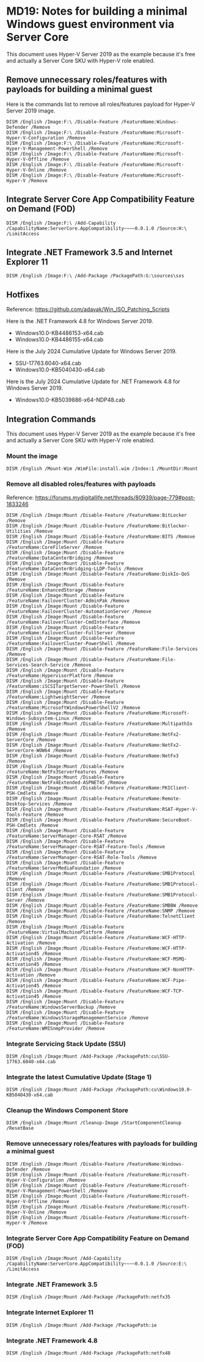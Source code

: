 ﻿# MD19: Notes for building a minimal Windows guest environment via Server Core

This document uses Hyper-V Server 2019 as the example because it's free and
actually a Server Core SKU with Hyper-V role enabled.

## Remove unnecessary roles/features with payloads for building a minimal guest

Here is the commands list to remove all roles/features payload for Hyper-V
Server 2019 image.

```
DISM /English /Image:F:\ /Disable-Feature /FeatureName:Windows-Defender /Remove
DISM /English /Image:F:\ /Disable-Feature /FeatureName:Microsoft-Hyper-V-Configuration /Remove
DISM /English /Image:F:\ /Disable-Feature /FeatureName:Microsoft-Hyper-V-Management-PowerShell /Remove
DISM /English /Image:F:\ /Disable-Feature /FeatureName:Microsoft-Hyper-V-Offline /Remove
DISM /English /Image:F:\ /Disable-Feature /FeatureName:Microsoft-Hyper-V-Online /Remove
DISM /English /Image:F:\ /Disable-Feature /FeatureName:Microsoft-Hyper-V /Remove
```

## Integrate Server Core App Compatibility Feature on Demand (FOD) 

```
DISM /English /Image:F:\ /Add-Capability /CapabilityName:ServerCore.AppCompatibility~~~~0.0.1.0 /Source:H:\ /LimitAccess
```

## Integrate .NET Framework 3.5 and Internet Explorer 11

```
DISM /English /Image:F:\ /Add-Package /PackagePath:G:\sources\sxs
```

## Hotfixes

Reference: https://github.com/adavak/Win_ISO_Patching_Scripts

Here is the .NET Framework 4.8 for Windows Server 2019.

- Windows10.0-KB4486153-x64.cab
- Windows10.0-KB4486155-x64.cab

Here is the July 2024 Cumulative Update for Windows Server 2019.

- SSU-17763.6040-x64.cab
- Windows10.0-KB5040430-x64.cab

Here is the July 2024 Cumulative Update for .NET Framework 4.8 for Windows
Server 2019.

- Windows10.0-KB5039886-x64-NDP48.cab

## Integration Commands

This document uses Hyper-V Server 2019 as the example because it's free and
actually a Server Core SKU with Hyper-V role enabled.

### Mount the image

```
DISM /English /Mount-Wim /WimFile:install.wim /Index:1 /MountDir:Mount
```

### Remove all disabled roles/features with payloads

Reference: https://forums.mydigitallife.net/threads/80939/page-779#post-1833246

```
DISM /English /Image:Mount /Disable-Feature /FeatureName:BitLocker /Remove
DISM /English /Image:Mount /Disable-Feature /FeatureName:Bitlocker-Utilities /Remove
DISM /English /Image:Mount /Disable-Feature /FeatureName:BITS /Remove
DISM /English /Image:Mount /Disable-Feature /FeatureName:CoreFileServer /Remove
DISM /English /Image:Mount /Disable-Feature /FeatureName:DataCenterBridging /Remove
DISM /English /Image:Mount /Disable-Feature /FeatureName:DataCenterBridging-LLDP-Tools /Remove
DISM /English /Image:Mount /Disable-Feature /FeatureName:DiskIo-QoS /Remove
DISM /English /Image:Mount /Disable-Feature /FeatureName:EnhancedStorage /Remove
DISM /English /Image:Mount /Disable-Feature /FeatureName:FailoverCluster-AdminPak /Remove
DISM /English /Image:Mount /Disable-Feature /FeatureName:FailoverCluster-AutomationServer /Remove
DISM /English /Image:Mount /Disable-Feature /FeatureName:FailoverCluster-CmdInterface /Remove
DISM /English /Image:Mount /Disable-Feature /FeatureName:FailoverCluster-FullServer /Remove
DISM /English /Image:Mount /Disable-Feature /FeatureName:FailoverCluster-PowerShell /Remove
DISM /English /Image:Mount /Disable-Feature /FeatureName:File-Services /Remove
DISM /English /Image:Mount /Disable-Feature /FeatureName:File-Services-Search-Service /Remove
DISM /English /Image:Mount /Disable-Feature /FeatureName:HypervisorPlatform /Remove
DISM /English /Image:Mount /Disable-Feature /FeatureName:iSCSITargetServer-PowerShell /Remove
DISM /English /Image:Mount /Disable-Feature /FeatureName:LightweightServer /Remove
DISM /English /Image:Mount /Disable-Feature /FeatureName:MicrosoftWindowsPowerShellV2 /Remove
DISM /English /Image:Mount /Disable-Feature /FeatureName:Microsoft-Windows-Subsystem-Linux /Remove 
DISM /English /Image:Mount /Disable-Feature /FeatureName:MultipathIo /Remove
DISM /English /Image:Mount /Disable-Feature /FeatureName:NetFx2-ServerCore /Remove
DISM /English /Image:Mount /Disable-Feature /FeatureName:NetFx2-ServerCore-WOW64 /Remove
DISM /English /Image:Mount /Disable-Feature /FeatureName:NetFx3 /Remove
DISM /English /Image:Mount /Disable-Feature /FeatureName:NetFx3ServerFeatures /Remove
DISM /English /Image:Mount /Disable-Feature /FeatureName:NetFx4Extended-ASPNET45 /Remove
DISM /English /Image:Mount /Disable-Feature /FeatureName:PKIClient-PSH-Cmdlets /Remove
DISM /English /Image:Mount /Disable-Feature /FeatureName:Remote-Desktop-Services /Remove
DISM /English /Image:Mount /Disable-Feature /FeatureName:RSAT-Hyper-V-Tools-Feature /Remove
DISM /English /Image:Mount /Disable-Feature /FeatureName:SecureBoot-PSH-Cmdlets /Remove
DISM /English /Image:Mount /Disable-Feature /FeatureName:ServerManager-Core-RSAT /Remove
DISM /English /Image:Mount /Disable-Feature /FeatureName:ServerManager-Core-RSAT-Feature-Tools /Remove
DISM /English /Image:Mount /Disable-Feature /FeatureName:ServerManager-Core-RSAT-Role-Tools /Remove
DISM /English /Image:Mount /Disable-Feature /FeatureName:ServerMediaFoundation /Remove
DISM /English /Image:Mount /Disable-Feature /FeatureName:SMB1Protocol /Remove
DISM /English /Image:Mount /Disable-Feature /FeatureName:SMB1Protocol-Client /Remove
DISM /English /Image:Mount /Disable-Feature /FeatureName:SMB1Protocol-Server /Remove
DISM /English /Image:Mount /Disable-Feature /FeatureName:SMBBW /Remove
DISM /English /Image:Mount /Disable-Feature /FeatureName:SNMP /Remove
DISM /English /Image:Mount /Disable-Feature /FeatureName:TelnetClient /Remove
DISM /English /Image:Mount /Disable-Feature /FeatureName:VirtualMachinePlatform /Remove
DISM /English /Image:Mount /Disable-Feature /FeatureName:WCF-HTTP-Activation /Remove
DISM /English /Image:Mount /Disable-Feature /FeatureName:WCF-HTTP-Activation45 /Remove
DISM /English /Image:Mount /Disable-Feature /FeatureName:WCF-MSMQ-Activation45 /Remove
DISM /English /Image:Mount /Disable-Feature /FeatureName:WCF-NonHTTP-Activation /Remove
DISM /English /Image:Mount /Disable-Feature /FeatureName:WCF-Pipe-Activation45 /Remove
DISM /English /Image:Mount /Disable-Feature /FeatureName:WCF-TCP-Activation45 /Remove
DISM /English /Image:Mount /Disable-Feature /FeatureName:WindowsServerBackup /Remove
DISM /English /Image:Mount /Disable-Feature /FeatureName:WindowsStorageManagementService /Remove
DISM /English /Image:Mount /Disable-Feature /FeatureName:WMISnmpProvider /Remove
```

### Integrate Servicing Stack Update (SSU)

```
DISM /English /Image:Mount /Add-Package /PackagePath:cu\SSU-17763.6040-x64.cab
```

### Integrate the latest Cumulative Update (Stage 1)

```
DISM /English /Image:Mount /Add-Package /PackagePath:cu\Windows10.0-KB5040430-x64.cab
```

### Cleanup the Windows Component Store

```
DISM /English /Image:Mount /Cleanup-Image /StartComponentCleanup /ResetBase
```

### Remove unnecessary roles/features with payloads for building a minimal guest

```
DISM /English /Image:Mount /Disable-Feature /FeatureName:Windows-Defender /Remove
DISM /English /Image:Mount /Disable-Feature /FeatureName:Microsoft-Hyper-V-Configuration /Remove
DISM /English /Image:Mount /Disable-Feature /FeatureName:Microsoft-Hyper-V-Management-PowerShell /Remove
DISM /English /Image:Mount /Disable-Feature /FeatureName:Microsoft-Hyper-V-Offline /Remove
DISM /English /Image:Mount /Disable-Feature /FeatureName:Microsoft-Hyper-V-Online /Remove
DISM /English /Image:Mount /Disable-Feature /FeatureName:Microsoft-Hyper-V /Remove
```

### Integrate Server Core App Compatibility Feature on Demand (FOD) 

```
DISM /English /Image:Mount /Add-Capability /CapabilityName:ServerCore.AppCompatibility~~~~0.0.1.0 /Source:E:\ /LimitAccess
```

### Integrate .NET Framework 3.5

```
DISM /English /Image:Mount /Add-Package /PackagePath:netfx35
```

### Integrate Internet Explorer 11

```
DISM /English /Image:Mount /Add-Package /PackagePath:ie
```

### Integrate .NET Framework 4.8

```
DISM /English /Image:Mount /Add-Package /PackagePath:netfx48
```
